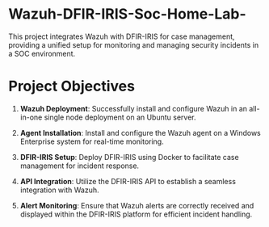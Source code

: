 # Wazuh-DFIR-IRIS-Soc-Home-Lab-
This project integrates Wazuh with DFIR-IRIS for case management, providing a unified setup for monitoring and managing security incidents in a SOC environment.


# Project Objectives

1. **Wazuh Deployment**: Successfully install and configure Wazuh in an all-in-one single node deployment on an Ubuntu server.

2. **Agent Installation**: Install and configure the Wazuh agent on a Windows Enterprise system for real-time monitoring.

3. **DFIR-IRIS Setup**: Deploy DFIR-IRIS using Docker to facilitate case management for incident response.

4. **API Integration**: Utilize the DFIR-IRIS API to establish a seamless integration with Wazuh.

5. **Alert Monitoring**: Ensure that Wazuh alerts are correctly received and displayed within the DFIR-IRIS platform for efficient incident handling.



